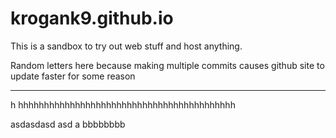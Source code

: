 # krogank9.github.io
This is a sandbox to try out web stuff and host anything.

Random letters here because making multiple commits causes github site to update faster for some reason

----------

h
hhhhhhhhhhhhhhhhhhhhhhhhhhhhhhhhhhhhhhhhhh

asdasdasd
asd
a
bbbbbbbb
